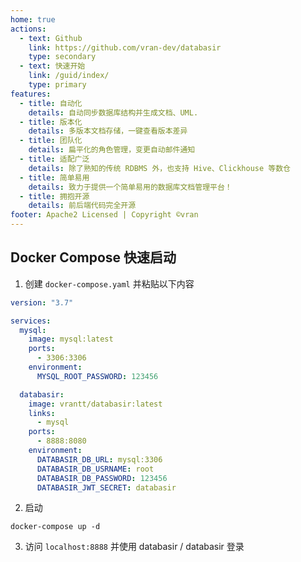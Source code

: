 ```yaml
---
home: true
actions:
  - text: Github
    link: https://github.com/vran-dev/databasir
    type: secondary
  - text: 快速开始
    link: /guid/index/
    type: primary
features:
  - title: 自动化
    details: 自动同步数据库结构并生成文档、UML.
  - title: 版本化
    details: 多版本文档存储，一键查看版本差异
  - title: 团队化
    details: 扁平化的角色管理，变更自动邮件通知
  - title: 适配广泛
    details: 除了熟知的传统 RDBMS 外，也支持 Hive、Clickhouse 等数仓
  - title: 简单易用
    details: 致力于提供一个简单易用的数据库文档管理平台！
  - title: 拥抱开源
    details: 前后端代码完全开源
footer: Apache2 Licensed | Copyright ©vran
---
```




## Docker Compose 快速启动

1. 创建 `docker-compose.yaml` 并粘贴以下内容

```yaml
version: "3.7"

services:
  mysql:
    image: mysql:latest
    ports:
      - 3306:3306
    environment: 
      MYSQL_ROOT_PASSWORD: 123456

  databasir:
    image: vrantt/databasir:latest
    links:
      - mysql
    ports:
      - 8888:8080
    environment:
      DATABASIR_DB_URL: mysql:3306
      DATABASIR_DB_USRNAME: root
      DATABASIR_DB_PASSWORD: 123456
      DATABASIR_JWT_SECRET: databasir
```

2. 启动

```shell
docker-compose up -d
```

3. 访问  `localhost:8888` 并使用 databasir / databasir 登录